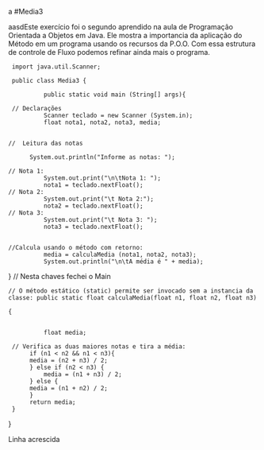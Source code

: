 a
#Media3

aasdEste exercício foi o segundo aprendido na aula de Programação Orientada a Objetos em Java. Ele mostra a importancia da aplicação do Método em um programa
usando os recursos da P.O.O.
Com essa estrutura de controle de Fluxo podemos refinar ainda mais o programa.



     import java.util.Scanner;

     public class Media3 {

              public static void main (String[] args){
     
     // Declarações
              Scanner teclado = new Scanner (System.in);
              float nota1, nota2, nota3, media;

    
    //  Leitura das notas
              
	      System.out.println("Informe as notas: ");
     
    // Nota 1:
              System.out.print("\n\tNota 1: ");
              nota1 = teclado.nextFloat();
    // Nota 2:
              System.out.print("\t Nota 2:");
              nota2 = teclado.nextFloat();
    // Nota 3:
              System.out.print("\t Nota 3: ");
              nota3 = teclado.nextFloat();
     
    
    //Calcula usando o método com retorno:
              media = calculaMedia (nota1, nota2, nota3);
              System.out.println("\n\tA média é " + media);

}  // Nesta chaves fechei o Main


    // O método estático (static) permite ser invocado sem a instancia da classe: public static float calculaMedia(float n1, float n2, float n3)
        
	{

        
              float media;

	 // Verifica as duas maiores notas e tira a média:
	      if (n1 < n2 && n1 < n3){   
	      media = (n2 + n3) / 2;
	      } else if (n2 < n3) {
              media = (n1 + n3) / 2;
	      } else {
	      media = (n1 + n2) / 2;
	      }
	      return media;
	 } 	
 }

Linha acrescida
